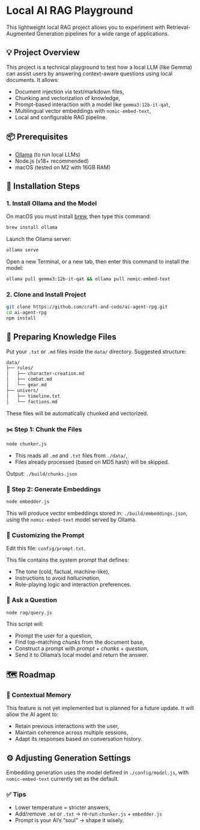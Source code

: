 # Local AI RAG Playground

This lightweight local RAG project allows you to experiment with Retrieval-Augmented Generation pipelines for a wide range of applications.

## 💡 Project Overview

This project is a technical playground to test how a local LLM (like Gemma) can assist users by answering context-aware questions using local documents. It allows:

- Document injection via text/markdown files,
- Chunking and vectorization of knowledge,
- Prompt-based interaction with a model like `gemma3:12b-it-qat`,
- Multilingual vector embeddings with `nomic-embed-text`,
- Local and configurable RAG pipeline.

## 📦 Prerequisites

- [Ollama](https://ollama.com) (to run local LLMs)
- Node.js (v18+ recommended)
- macOS (tested on M2 with 16GB RAM)

## 🚀 Installation Steps

### 1. Install Ollama and the Model

On macOS you must install [brew](https://brew.sh/), then type this command:

```bash
brew install ollama
```

Launch the Ollama server:

```bash
ollama serve
```

Open a new Terminal, or a new tab, then enter this command to install the model:

```bash
ollama pull gemma3:12b-it-qat && ollama pull nomic-embed-text
```

### 2. Clone and Install Project

```bash
git clone https://github.com/craft-and-code/ai-agent-rpg.git
cd ai-agent-rpg
npm install
```

## 🧠 Preparing Knowledge Files

Put your `.txt` or `.md` files inside the `data/` directory. Suggested structure:

```bash
data/
├── rules/
│   ├── character-creation.md
│   ├── combat.md
│   └── gear.md
├── univers/
│   ├── timeline.txt
│   └── factions.md
```

These files will be automatically chunked and vectorized.

### ✂️ Step 1: Chunk the Files

```bash
node chunker.js
```

- This reads all `.md` and `.txt` files from `./data/`,
- Files already processed (based on MD5 hash) will be skipped.

Output: `./build/chunks.json`

### 🔢 Step 2: Generate Embeddings

```bash
node embedder.js
```

This will produce vector embeddings stored in: `./build/embeddings.json`, using the `nomic-embed-text` model served by Ollama.

### 🧾 Customizing the Prompt

Edit this file: `config/prompt.txt`.

This file contains the system prompt that defines:

- The tone (cold, factual, machine-like),
- Instructions to avoid *hallucination*,
- Role-playing logic and interaction preferences.

### 🤖 Ask a Question

```bash
node rag/query.js
```

This script will:

- Prompt the user for a question,
- Find top-matching *chunks* from the document base,
- Construct a prompt with *prompt* + *chunks* + *question*,
- Send it to Ollama’s local model and return the answer.

## 🗺️ Roadmap

### 🔄 Contextual Memory

This feature is not yet implemented but is planned for a future update. It will allow the AI agent to:

- Retain previous interactions with the user,
- Maintain coherence across multiple sessions,
- Adapt its responses based on conversation history.

## ⚙️ Adjusting Generation Settings

Embedding generation uses the model defined in `./config/model.js`, with `nomic-embed-text` currently set as the default.

### ✅ Tips

- Lower temperature = stricter answers,
- Add/remove `.md` or `.txt` → re-run `chunker.js` + `embedder.js`
- Prompt is your AI’s “soul” → shape it wisely.
